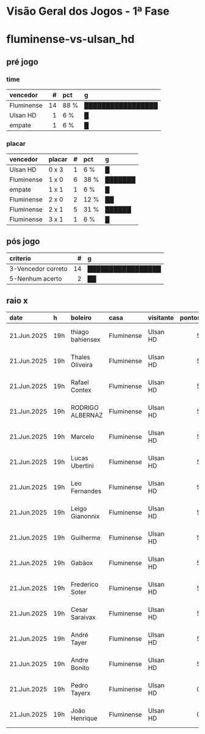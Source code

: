 # Visão Geral dos Jogos - 1ª Fase

# fluminense-vs-ulsan_hd

## pré jogo

### time

| vencedor   |   # | pct   | g                 |
|:-----------|----:|:------|:------------------|
| Fluminense |  14 | 88 %  | █████████████████ |
| Ulsan HD   |   1 | 6 %   | █                 |
| empate     |   1 | 6 %   | █                 |

### placar

| vencedor   | placar   |   # | pct   | g       |
|:-----------|:---------|----:|:------|:--------|
| Ulsan HD   | 0 x 3    |   1 | 6 %   | █       |
| Fluminense | 1 x 0    |   6 | 38 %  | ███████ |
| empate     | 1 x 1    |   1 | 6 %   | █       |
| Fluminense | 2 x 0    |   2 | 12 %  | ██      |
| Fluminense | 2 x 1    |   5 | 31 %  | ██████  |
| Fluminense | 3 x 1    |   1 | 6 %   | █       |

## pós jogo

| criterio           |   # | g                 |
|:-------------------|----:|:------------------|
| 3-Vencedor correto |  14 | █████████████████ |
| 5-Nenhum acerto    |   2 | ██                |

## raio x

| date        | h   | boleiro          | casa       | visitante   |   pontos | criteiro           | bol_placar   | bol_time   | real_placar   | real_time   |
|:------------|:----|:-----------------|:-----------|:------------|---------:|:-------------------|:-------------|:-----------|:--------------|:------------|
| 21.Jun.2025 | 19h | thiago bahiensex | Fluminense | Ulsan HD    |        5 | 3-Vencedor correto | 1 x 0        | Fluminense | 4 x 2         | Fluminense  |
| 21.Jun.2025 | 19h | Thales Oliveira  | Fluminense | Ulsan HD    |        5 | 3-Vencedor correto | 2 x 1        | Fluminense | 4 x 2         | Fluminense  |
| 21.Jun.2025 | 19h | Rafael Contex    | Fluminense | Ulsan HD    |        5 | 3-Vencedor correto | 1 x 0        | Fluminense | 4 x 2         | Fluminense  |
| 21.Jun.2025 | 19h | RODRIGO ALBERNAZ | Fluminense | Ulsan HD    |        5 | 3-Vencedor correto | 2 x 1        | Fluminense | 4 x 2         | Fluminense  |
| 21.Jun.2025 | 19h | Marcelo          | Fluminense | Ulsan HD    |        5 | 3-Vencedor correto | 2 x 1        | Fluminense | 4 x 2         | Fluminense  |
| 21.Jun.2025 | 19h | Lucas Ubertini   | Fluminense | Ulsan HD    |        5 | 3-Vencedor correto | 3 x 1        | Fluminense | 4 x 2         | Fluminense  |
| 21.Jun.2025 | 19h | Leo Fernandes    | Fluminense | Ulsan HD    |        5 | 3-Vencedor correto | 2 x 1        | Fluminense | 4 x 2         | Fluminense  |
| 21.Jun.2025 | 19h | Leigo Gianonnix  | Fluminense | Ulsan HD    |        5 | 3-Vencedor correto | 1 x 0        | Fluminense | 4 x 2         | Fluminense  |
| 21.Jun.2025 | 19h | Guilherme        | Fluminense | Ulsan HD    |        5 | 3-Vencedor correto | 2 x 0        | Fluminense | 4 x 2         | Fluminense  |
| 21.Jun.2025 | 19h | Gabãox           | Fluminense | Ulsan HD    |        5 | 3-Vencedor correto | 2 x 1        | Fluminense | 4 x 2         | Fluminense  |
| 21.Jun.2025 | 19h | Frederico Soter  | Fluminense | Ulsan HD    |        5 | 3-Vencedor correto | 1 x 0        | Fluminense | 4 x 2         | Fluminense  |
| 21.Jun.2025 | 19h | Cesar Saraivax   | Fluminense | Ulsan HD    |        5 | 3-Vencedor correto | 2 x 0        | Fluminense | 4 x 2         | Fluminense  |
| 21.Jun.2025 | 19h | André Tayer      | Fluminense | Ulsan HD    |        5 | 3-Vencedor correto | 1 x 0        | Fluminense | 4 x 2         | Fluminense  |
| 21.Jun.2025 | 19h | Andre Bonito     | Fluminense | Ulsan HD    |        5 | 3-Vencedor correto | 1 x 0        | Fluminense | 4 x 2         | Fluminense  |
| 21.Jun.2025 | 19h | Pedro Tayerx     | Fluminense | Ulsan HD    |        0 | 5-Nenhum acerto    | 0 x 3        | Ulsan HD   | 4 x 2         | Fluminense  |
| 21.Jun.2025 | 19h | João Henrique    | Fluminense | Ulsan HD    |        0 | 5-Nenhum acerto    | 1 x 1        | empate     | 4 x 2         | Fluminense  |